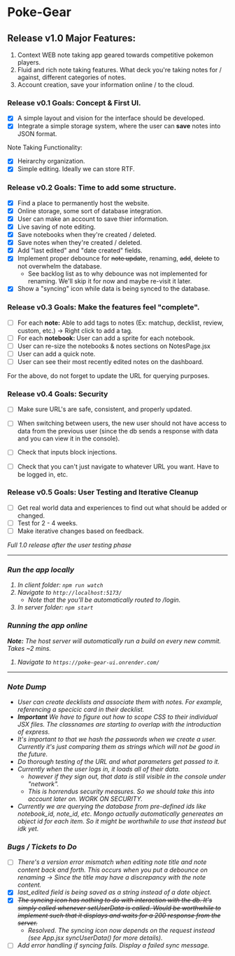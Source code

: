 # Poke-Gear
## Release v1.0 Major Features:
1. Context WEB note taking app geared towards competitive pokemon players.
2. Fluid and rich note taking features. What deck you're taking notes for / against, different categories of notes.
3. Account creation, save your information online / to the cloud.

### Release v0.1 Goals: Concept & First UI.
- [X] A simple layout and vision for the interface should be developed.
- [X] Integrate a simple storage system, where the user can **save** notes into JSON format.

Note Taking Functionality:
- [X] Heirarchy organization.
- [X] Simple editing. Ideally we can store RTF.

### Release v0.2 Goals: Time to add some structure.
- [X] Find a place to permanently host the website.
- [X] Online storage, some sort of database integration.
- [X] User can make an account to save thier information.
- [X] Live saving of note editing.
- [X] Save notebooks when they're created / deleted.
- [X] Save notes when they're created / deleted.
- [X] Add "last edited" and "date created" fields.
- [X] Implement proper debounce for <del>note update</del>, renaming, <del>add</del>, <del>delete</del> to not overwhelm the database.
    - See backlog list as to why debounce was not implemented for renaming. We'll skip it for now and maybe re-visit it later.
- [X] Show a "syncing" icon while data is being synced to the database.

### Release v0.3 Goals: Make the features feel "complete".
- [ ] For each <strong> note:</strong> Able to add tags to notes (Ex: matchup, decklist, review, custom, etc.) -> Right click to add a tag.
- [ ] For each <strong> notebook: </strong> User can add a sprite for each notebook.
- [ ] User can re-size the notebooks & notes sections on NotesPage.jsx
- [ ] User can add a quick note.
- [ ] User can see their most recently edited notes on the dashboard.

For the above, do not forget to update the URL for querying purposes.

### Release v0.4 Goals: Security
- [ ] Make sure URL's are safe, consistent, and properly updated.
- [ ] When switching between users, the new user should not have access to data from the previous user (since the db sends a response with data and you can view it in the console).
- [ ] Check that inputs block injections.
- [ ] Check that you can't just navigate to whatever URL you want. Have to be logged in, etc.


### Release v0.5 Goals: User Testing and Iterative Cleanup
- [ ] Get real world data and experiences to find out what should be added or changed.
- [ ] Test for 2 - 4 weeks.
- [ ] Make iterative changes based on feedback.

<i>Full 1.0 release after the user testing phase<i/>

---

### Run the app locally
1. In client folder: ```npm run watch```
2. Navigate to ```http://localhost:5173/```
    - Note that the you'll be automatically routed to /login.
3. In server folder: ```npm start```


### Running the app online
**Note:** The host server will automatically run a build on every new commit. Takes ~2 mins.
1. Navigate to ```https://poke-gear-ui.onrender.com/```

---

### Note Dump
- User can create decklists and associate them with notes. For example, referencing a specicic card in their decklist.
- **Important** We have to figure out how to scope CSS to their individual JSX files. The classnames are starting to overlap with the introduction of express.
- It's important to that we hash the passwords when we create a user. Currently it's just comparing them as strings which will not be good in the future.
- Do thorough testing of the URL and what parameters get passed to it.
- Currently when the user logs in, it loads all of their data.
    - however if they sign out, that data is still visible in the console under "network".
    - This is horrendus security measures. So we should take this into account later on. WORK ON SECURITY.
- Currently we are querying the database from pre-defined ids like notebook_id, note_id, etc. Mongo actually automatically genereates an object id for each item. So it might be worthwhile to use that instead but idk yet.

### Bugs / Tickets to Do
- [ ] There's a version error mismatch when editing note title and note content back and forth. This occurs when you put a debounce on renaming -> Since the title may have a discrepancy with the note content.
- [X] last_edited field is being saved as a string instead of a date object.
- [X] <del>The syncing icon has nothing to do with interaction with the db. It's simply called whenever setUserData is called. Would be worthwhile to implement such that it displays and waits for a 200 response from the server.</del>
    - Resolved. The syncing icon now depends on the request instead (see App.jsx syncUserData() for more details).
- [ ] Add error handling if syncing fails. Display a failed sync message.
